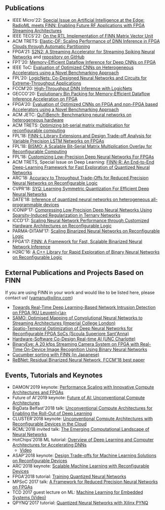 ## Publications

* IEEE Micro'22: <a href="https://ieeexplore.ieee.org/document/9933377">Special Issue on Artificial Intelligence at the Edge: RadioML meets FINN: Enabling Future RF Applications with FPGA Streaming Architectures</a>
* IEEE TECS'22: <a href="https://arxiv.org/abs/2201.11409">On the RTL Implementation of FINN Matrix Vector Unit</a>
* ACM TRETS: <a href="https://inaccel.com/wp-content/uploads/ACM_TRETS_DC_2020.pdf">Elastic-DF: Scaling Performance of DNN Inference in FPGA Clouds through Automatic Partitioning</a>
* FPGA'21: <a href="https://dl.acm.org/doi/abs/10.1145/3431920.3439283" target="_blank">S2N2: A Streaming Accelerator for Streaming Spiking Neural Networks</a> and [repository on GitHub](https://github.com/arkhodamoradi/s2n2)
* FPT'20: <a href="https://arxiv.org/pdf/2011.07317.pdf">Memory-Efficient Dataflow Inference for Deep CNNs on FPGA</a>
* IEEE ToC: <a href="https://ieeexplore.ieee.org/abstract/document/9187576/">Evaluation of Optimized CNNs on Heterogeneous Accelerators using a Novel Benchmarking Approach</a>
* FPL'20: <a href="https://arxiv.org/pdf/2004.03021.pdf">LogicNets: Co-Designed Neural Networks and Circuits for Extreme-Throughput Applications</a>
* FCCM'20: <a href="https://www.fccm.org/past/2020/proceedings/2020/pdfs/FCCM2020-65FOvhMqzyMYm99lfeVKyl/580300a238/580300a238.pdf">High-Throughput DNN Inference with LogicNets</a>
* GECCO'20: <a href="https://arxiv.org/pdf/2003.12449.pdf">Evolutionary Bin Packing for Memory-Efficient Dataflow Inference Acceleration on FPGA</a>
* FPGA'20: <a href="https://dl.acm.org/doi/abs/10.1145/3373087.3375348">Evaluation of Optimized CNNs on FPGA and non-FPGA based Accelerators using a Novel Benchmarking Approach</a>
* ACM JETC: <a href="https://arxiv.org/pdf/1909.05009">QuTiBench: Benchmarking neural networks on heterogeneous hardware</a>
* ACM TRETS: <a href="https://arxiv.org/pdf/1901.00370">Optimizing bit-serial matrix multiplication for reconfigurable computing</a>
* FPL'18: <a href="https://arxiv.org/pdf/1807.04093.pdf" target="_blank">FINN-L:Library Extensions and Design Trade-off Analysis for Variable Precision LSTM Networks on FPGAs</a>
* FPL'18: <a href="https://arxiv.org/pdf/1806.08862.pdf" target="_blank">BISMO: A Scalable Bit-Serial Matrix Multiplication Overlay for Reconfigurable Computing</a>
* FPL'18: <a href="http://kalman.mee.tcd.ie/fpl2018/content/pdfs/FPL2018-43iDzVTplcpussvbfIaaHz/XZmyRhWvHACdwHRVTCTVB/6jfImwD836ibhOELmms0Ut.pdf" target="_blank">Customizing Low-Precision Deep Neural Networks For FPGAs</a>
* ACM TRETS, Special Issue on Deep Learning: <a href="https://arxiv.org/abs/1809.04570" target="_blank">FINN-R: An End-to-End Deep-Learning Framework for Fast Exploration of Quantized Neural Networks</a>
* ARC'18: <a href="https://arxiv.org/pdf/1807.10577.pdf" target="_blank">Accuracy to Throughput Trade-Offs for Reduced Precision Neural Networks on Reconfigurable Logic</a>
* CVPR’18: <a href="https://arxiv.org/abs/1807.00301" target="_blank">SYQ: Learning Symmetric Quantization For Efﬁcient Deep Neural Networks</a>
* DATE'18: <a href="https://ieeexplore.ieee.org/abstract/document/8342121/" target="_blank">Inference of quantized neural networks on heterogeneous all-programmable devices</a>
* ICONIP’17: <a href="https://arxiv.org/abs/1709.06262" target="_blank">Compressing Low Precision Deep Neural Networks Using Sparsity-Induced Regularization in Ternary Networks</a>
* ICCD'17: <a href="https://ieeexplore.ieee.org/abstract/document/8119246/" target="_blank">Scaling Neural Network Performance through Customized Hardware Architectures on Reconfigurable Logic</a>
* PARMA-DITAM'17: <a href="https://arxiv.org/abs/1701.03400" target="_blank">Scaling Binarized Neural Networks on Reconfigurable Logic</a>
* FPGA'17: <a href="https://arxiv.org/abs/1612.07119" target="_blank">FINN: A Framework for Fast, Scalable Binarized Neural Network Inference</a>
* H2RC'16: <a href="https://h2rc.cse.sc.edu/2016/papers/paper_25.pdf" target="_blank">A C++ Library for Rapid Exploration of Binary Neural Networks on Reconfigurable Logic</a>

## External Publications and Projects Based on FINN

If you are using FINN in your
work and would like to be listed here, please contact us! (yamanu@xilinx.com)

* <a href="https://link.springer.com/chapter/10.1007/978-3-030-81645-2_9">Towards Real-Time Deep Learning-Based Network Intrusion Detection on FPGA (KU Leuven)<\a>
* <a href="https://arxiv.org/abs/2112.00170">SAMO: Optimised Mapping of Convolutional Neural Networks to Streaming Architectures (Imperial College London)</a>
* <a href="https://ieeexplore.ieee.org/document/9245522" target="_blank">Spatio-Temporal Optimization of Deep Neural Networks for Reconfigurable FPGA SoCs (Scoula Superiore Sant'Anna)</a>
* <a href="https://coefs.uncc.edu/htabkhiv/teaching/hardware-software-co-design-real-time-ai/" target="_blank">Hardware-Software Co-Design Real-time AI (UNC Charlotte)</a>
* <a href="https://ieeexplore.ieee.org/abstract/document/8442108" target="_blank">BinaryEye: A 20 kfps Streaming Camera System on FPGA with Real-Time On-Device Image Recognition Using Binary Neural Networks</a>
* <a href="https://qiita.com/ykshr/items/08147098516a45203761" target="_blank">Cucumber sorting with FINN (in Japanese)</a>
* <a href="https://github.com/mohaghasemzadeh/ReBNet" target="_blank">ReBNet: Residual Binarized Neural Network, FCCM'18 best paper</a>

## Events, Tutorials and Keynotes
* DAMON'2019 keynote:  <a href="https://github.com/Xilinx/finn/blob/github-pages/docs/DAMON2019_Blott_final.pdf" target="_blank">Performance Scaling with Innovative Compute Architectures and FPGAs</a>
* Future of AI'2019 keynote:  <a href="https://github.com/Xilinx/finn/blob/github-pages/docs/FutureofAI2019_Blott.pdf" target="_blank">Future of AI: Unconventional Compute Architectures</a>
* BigData Belfast'2018 talk: <a href="https://github.com/Xilinx/finn/blob/github-pages/docs/BigDataBelfast2018.pdf" target="_blank">Unconventional Compute Architectures for Enabling the Roll-Out of Deep Learning</a>
* CLUSTER'2018 keynote: <a href="https://github.com/Xilinx/finn/blob/github-pages/docs/IEEECluster2018.pdf" target="_blank">Unconventional Compute Architectures with Reconfigurable Devices in the Cloud</a>
* RCML'2018 invited talk: <a href="https://github.com/Xilinx/finn/blob/github-pages/docs/RCML2018.pdf" target="_blank">The Emerging Computational Landscape of Neural Networks</a>
* HotChips'2018 ML tutorial: <a href="https://github.com/Xilinx/finn/blob/github-pages/docs/Hotchips2018_Tutorial.pdf" target="_blank">Overview of Deep Learning and Computer Architectures for Accelerating DNNs</a>
  + <a href="https://youtu.be/ydsZ7A0FF0I" target="_blank">Video</a>
* ASAP'2018 keynote: <a href="https://github.com/Xilinx/finn/blob/github-pages/docs/ASAP2018.pdf" target="_blank">Design Trade-offs for Machine Learning Solutions on Reconfigurable Devices</a>
* ARC'2018 keynote: <a href="https://github.com/Xilinx/finn/blob/github-pages/docs/ARC2018.pdf" target="_blank">Scalable Machine Learning with Reconfigurable Devices</a>
* FPGA'2018 tutorial: <a href="https://github.com/Xilinx/finn/blob/github-pages/docs/FPGA2018_Tutorial.pdf" target="_blank">Training Quantized Neural Networks</a>
* MPSoC 2017 talk: <a href="https://github.com/Xilinx/finn/blob/github-pages/docs/MPSOC2018.pdf" target="_blank">A Framework for Reduced Precision Neural Networks on FPGAs</a>
* TCD 2017 guest lecture on ML: <a href="https://www.youtube.com/watch?v=pIVh-4tqjPc" target="_blank">Machine Learning for Embedded Systems (Video)</a>
* QPYNQ'2017 tutorial: <a href="https://www.ntnu.edu/ie/eecs/qpynq" target="_blank">Quantized Neural Networks with Xilinx PYNQ</a>
